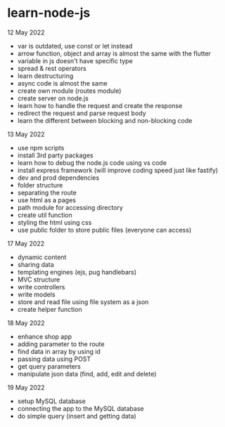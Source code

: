 # learn-node-js

12 May 2022

- var is outdated, use const or let instead
- arrow function, object and array is almost the same with the flutter
- variable in js doesn't have specific type
- spread & rest operators
- learn destructuring
- async code is almost the same
- create own module (routes module)
- create server on node.js
- learn how to handle the request and create the response
- redirect the request and parse request body
- learn the different between blocking and non-blocking code

13 May 2022

- use npm scripts
- install 3rd party packages
- learn how to debug the node.js code using vs code
- install express framework (will improve coding speed just like fastify)
- dev and prod dependencies
- folder structure
- separating the route
- use html as a pages
- path module for accessing directory
- create util function
- styling the html using css
- use public folder to store public files (everyone can access)

17 May 2022

- dynamic content
- sharing data
- templating engines (ejs, pug handlebars)
- MVC structure
- write controllers
- write models
- store and read file using file system as a json
- create helper function

18 May 2022

- enhance shop app
- adding parameter to the route
- find data in array by using id
- passing data using POST
- get query parameters
- manipulate json data (find, add, edit and delete)

19 May 2022

- setup MySQL database
- connecting the app to the MySQL database
- do simple query (insert and getting data)
